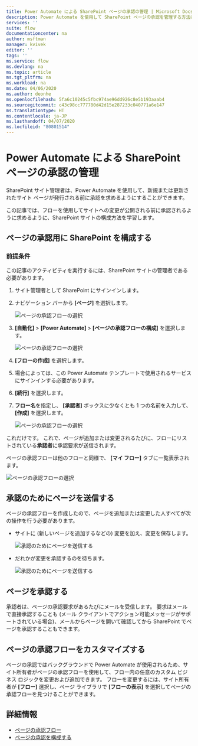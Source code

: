 ```yaml
---
title: Power Automate による SharePoint ページの承認の管理 | Microsoft Docs
description: Power Automate を使用して SharePoint ページの承認を管理する方法について説明します。
services: ''
suite: flow
documentationcenter: na
author: msftman
manager: kvivek
editor: ''
tags: ''
ms.service: flow
ms.devlang: na
ms.topic: article
ms.tgt_pltfrm: na
ms.workload: na
ms.date: 04/06/2020
ms.author: deonhe
ms.openlocfilehash: 5fa6c10245c5fbc974ae96dd926c8e5b193aaab4
ms.sourcegitcommit: c43c98cc777780d42d15e287233c040771a6e147
ms.translationtype: HT
ms.contentlocale: ja-JP
ms.lasthandoff: 04/07/2020
ms.locfileid: "80801514"
---
```

# <a name="manage-sharepoint-page-approvals-with-power-automate"></a>Power Automate による SharePoint ページの承認の管理


SharePoint サイト管理者は、Power Automate を使用して、新規または更新されたサイト ページが発行される前に承認を求めるようにすることができます。

この記事では、フローを使用してサイトへの変更が公開される前に承認されるように求めるように、SharePoint サイトの構成方法を学習します。

## <a name="configure-sharepoint-for-page-approvals"></a>ページの承認用に SharePoint を構成する

### <a name="prerequisites"></a>前提条件 

この記事のアクティビティを実行するには、SharePoint サイトの管理者である必要があります。

1. サイト管理者として SharePoint にサインインします。
1. ナビゲーション バーから **[ページ]** を選択します。

    ![ページの承認フローの選択](media/customize-sharepoint-page-approvals/pages.png)

1. **[自動化]**  >  **[Power Automate]**  >  **[ページの承認フローの構成]** を選択します。
    
    ![ページの承認フローの選択](media/customize-sharepoint-page-approvals/select-page-approval-flow.png)

1. **[フローの作成]** を選択します。

1. 場合によっては、この Power Automate テンプレートで使用されるサービスにサインインする必要があります。

1. **[続行]** を選択します。

1. **フロー名**を指定し、 **[承認者]** ボックスに少なくとも 1 つの名前を入力して、 **[作成]** を選択します。
    
    ![ページの承認フローの選択](media/customize-sharepoint-page-approvals/flow-name-approvers-create.png)

これだけです。 これで、ページが追加または変更されるたびに、フローにリストされている**承認者**に承認要求が送信されます。

ページの承認フローは他のフローと同様で、 **[マイ フロー]** タブに一覧表示されます。

![ページの承認フローの選択](media/customize-sharepoint-page-approvals/page-approval-flow-success.png)

## <a name="submit-a-page-for-approval"></a>承認のためにページを送信する

ページの承認フローを作成したので、ページを追加または変更した人すべてが次の操作を行う必要があります。

 - サイトに (新しいページを追加するなどの) 変更を加え、変更を保存します。

     ![承認のためにページを送信する](media/customize-sharepoint-page-approvals/create-new-page.png)
     
 - だれかが変更を承認するのを待ちます。
    
    ![承認のためにページを送信する](media/customize-sharepoint-page-approvals/wait-for-approval.png)
    
## <a name="approve-a-page"></a>ページを承認する

承認者は、ページの承認要求があるたびにメールを受信します。 要求はメールで直接承認することも (メール クライアントでアクション可能メッセージがサポートされている場合)、メールからページを開いて確認してから SharePoint でページを承認することもできます。

## <a name="customize-page-approval-flows"></a>ページの承認フローをカスタマイズする

ページの承認ではバックグラウンドで Power Automate が使用されるため、サイト所有者がページの承認フローを使用して、フロー内の任意のカスタム ビジネス ロジックを変更および追加できます。 フローを変更するには、サイト所有者が **[フロー]** 選択し、ページ ライブラリで **[フローの表示]** を選択してページの承認フローを見つけることができます。

## <a name="learn-more"></a>詳細情報

- [ページの承認フロー](https://support.office.com/article/page-approval-flow-a8b2e689-d4a1-4639-8028-333c0ece30d9)
- [ページの承認を構成する](https://support.office.com/article/configure-page-approval-14ce6976-a0a7-427b-b4ab-d28d344a5222)

